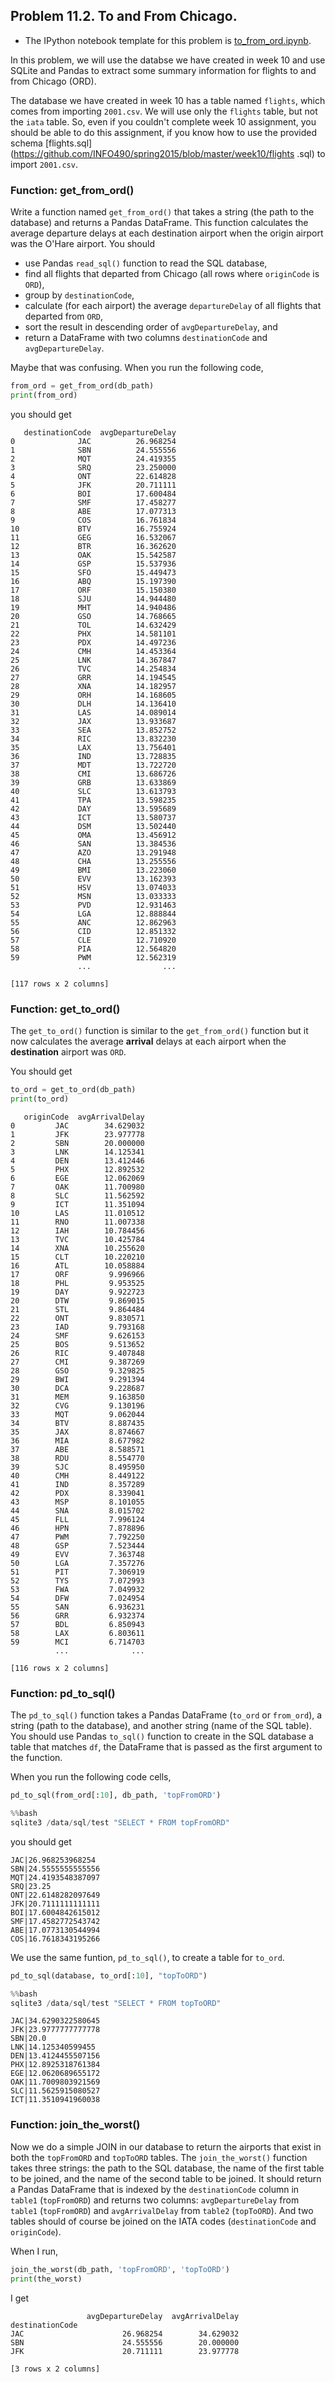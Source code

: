 ## Problem 11.2. To and From Chicago.

- The IPython notebook template for this problem is
  [to_from_ord.ipynb](http://nbviewer.ipython.org/github/EdwardJKim/info490/blob/master/week11/to_from_ord.ipynb).

In this problem, we will use the databse we have created in week 10
  and use SQLite and Pandas to extract some summary information
  for flights to and from Chicago (ORD).

The database we have created in week 10 has a table named `flights`,
  which comes from importing `2001.csv`.
  We will use only the `flights` table, but not the `iata` table.
  So, even if you couldn't complete week 10 assignment,
  you should be able to do this assignment,
  if you know how to use the provided schema
  [flights.sql](https://github.com/INFO490/spring2015/blob/master/week10/flights
.sql)
  to import `2001.csv`.


### Function: get\_from\_ord()

Write a function named `get_from_ord()` that takes a string (the path to the
database)
   and returns a Pandas DataFrame.
   This function calculates the average departure delays at each destination
airport
   when the origin airport was the O'Hare airport.
   You should
   - use Pandas `read_sql()` function to read the SQL database,
   - find all flights that departed from Chicago (all rows where `originCode` is
`ORD`),
   - group by `destinationCode`,
   - calculate (for each airport) the average `departureDelay` of all flights
that departed from `ORD`,
   - sort the result in descending order of `avgDepartureDelay`, and
   - return a DataFrame with two columns `destinationCode` and
`avgDepartureDelay`.

Maybe that was confusing. When you run the following code,

```python
from_ord = get_from_ord(db_path)
print(from_ord)
```
you should get

```text
   destinationCode  avgDepartureDelay
0              JAC          26.968254
1              SBN          24.555556
2              MQT          24.419355
3              SRQ          23.250000
4              ONT          22.614828
5              JFK          20.711111
6              BOI          17.600484
7              SMF          17.458277
8              ABE          17.077313
9              COS          16.761834
10             BTV          16.755924
11             GEG          16.532067
12             BTR          16.362620
13             OAK          15.542587
14             GSP          15.537936
15             SFO          15.449473
16             ABQ          15.197390
17             ORF          15.150380
18             SJU          14.944480
19             MHT          14.940486
20             GSO          14.768665
21             TOL          14.632429
22             PHX          14.581101
23             PDX          14.497236
24             CMH          14.453364
25             LNK          14.367847
26             TVC          14.254834
27             GRR          14.194545
28             XNA          14.182957
29             ORH          14.168605
30             DLH          14.136410
31             LAS          14.089014
32             JAX          13.933687
33             SEA          13.852752
34             RIC          13.832230
35             LAX          13.756401
36             IND          13.728835
37             MDT          13.722720
38             CMI          13.686726
39             GRB          13.633869
40             SLC          13.613793
41             TPA          13.598235
42             DAY          13.595689
43             ICT          13.580737
44             DSM          13.502440
45             OMA          13.456912
46             SAN          13.384536
47             AZO          13.291948
48             CHA          13.255556
49             BMI          13.223060
50             EVV          13.162393
51             HSV          13.074033
52             MSN          13.033333
53             PVD          12.931463
54             LGA          12.888844
55             ANC          12.862963
56             CID          12.851332
57             CLE          12.710920
58             PIA          12.564820
59             PWM          12.562319
               ...                ...

[117 rows x 2 columns]
```


### Function: get\_to\_ord()

The `get_to_ord()` function is similar to the `get_from_ord()` function
  but it now calculates the average **arrival** delays at each airport
  when the **destination** airport was `ORD`.

You should get

```python
to_ord = get_to_ord(db_path)
print(to_ord)
```
```text
   originCode  avgArrivalDelay
0         JAC        34.629032
1         JFK        23.977778
2         SBN        20.000000
3         LNK        14.125341
4         DEN        13.412446
5         PHX        12.892532
6         EGE        12.062069
7         OAK        11.700980
8         SLC        11.562592
9         ICT        11.351094
10        LAS        11.010512
11        RNO        11.007338
12        IAH        10.784456
13        TVC        10.425784
14        XNA        10.255620
15        CLT        10.220210
16        ATL        10.058884
17        ORF         9.996966
18        PHL         9.953525
19        DAY         9.922723
20        DTW         9.869015
21        STL         9.864484
22        ONT         9.830571
23        IAD         9.793168
24        SMF         9.626153
25        BOS         9.513652
26        RIC         9.407848
27        CMI         9.387269
28        GSO         9.329825
29        BWI         9.291394
30        DCA         9.228687
31        MEM         9.163850
32        CVG         9.130196
33        MQT         9.062044
34        BTV         8.887435
35        JAX         8.874667
36        MIA         8.677982
37        ABE         8.588571
38        RDU         8.554770
39        SJC         8.495950
40        CMH         8.449122
41        IND         8.357289
42        PDX         8.339041
43        MSP         8.101055
44        SNA         8.015702
45        FLL         7.996124
46        HPN         7.878896
47        PWM         7.792250
48        GSP         7.523444
49        EVV         7.363748
50        LGA         7.357276
51        PIT         7.306919
52        TYS         7.072993
53        FWA         7.049932
54        DFW         7.024954
55        SAN         6.936231
56        GRR         6.932374
57        BDL         6.850943
58        LAX         6.803611
59        MCI         6.714703
          ...              ...

[116 rows x 2 columns]
```


### Function: pd\_to\_sql()

The `pd_to_sql()` function takes a Pandas DataFrame (`to_ord` or `from_ord`),
  a string (path to the database),
  and another string (name of the SQL table).
  You should use Pandas `to_sql()` function to create in the SQL database
  a table that matches `df`, the DataFrame that is passed as the first
  argument to the function.


When you run the following code cells,

```python
pd_to_sql(from_ord[:10], db_path, 'topFromORD')
```
```python
%%bash
sqlite3 /data/sql/test "SELECT * FROM topFromORD"
```

you should get

```text
JAC|26.968253968254
SBN|24.5555555555556
MQT|24.4193548387097
SRQ|23.25
ONT|22.6148282097649
JFK|20.7111111111111
BOI|17.6004842615012
SMF|17.4582772543742
ABE|17.0773130544994
COS|16.7618343195266
```

We use the same funtion, `pd_to_sql()`, to create a table for `to_ord`.

```python
pd_to_sql(database, to_ord[:10], "topToORD")
```
```python
%%bash
sqlite3 /data/sql/test "SELECT * FROM topToORD"
```
```text
JAC|34.6290322580645
JFK|23.9777777777778
SBN|20.0
LNK|14.125340599455
DEN|13.4124455507156
PHX|12.8925318761384
EGE|12.0620689655172
OAK|11.7009803921569
SLC|11.5625915080527
ICT|11.3510941960038
```

### Function: join\_the\_worst()

Now we do a simple JOIN in our database to return
  the airports that exist in both the `topFromORD` and `topToORD` tables.
  The `join_the_worst()` function takes three strings:
  the path to the SQL database,
  the name of the first table to be joined,
  and the name of the second table to be joined.
  It should return a Pandas DataFrame
  that is indexed by the `destinationCode` column in `table1` (`topFromORD`)
  and returns two columns:
  `avgDepartureDelay` from `table1` (`topFromORD`) and
  `avgArrivalDelay` from `table2` (`topToORD`).
  And two tables should of course be joined on
  the IATA codes (`destinationCode` and `originCode`).


When I run,

```python
join_the_worst(db_path, 'topFromORD', 'topToORD')
print(the_worst)
```

I get

```text
                 avgDepartureDelay  avgArrivalDelay
destinationCode
JAC                      26.968254        34.629032
SBN                      24.555556        20.000000
JFK                      20.711111        23.977778

[3 rows x 2 columns]
```

